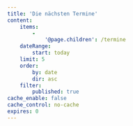 ```yaml
---
title: 'Die nächsten Termine'
content:
    items:
        -
            '@page.children': /termine
    dateRange:
        start: today
    limit: 5
    order:
        by: date
        dir: asc
    filter:
        published: true
cache_enable: false
cache_control: no-cache
expires: 0
---
```


